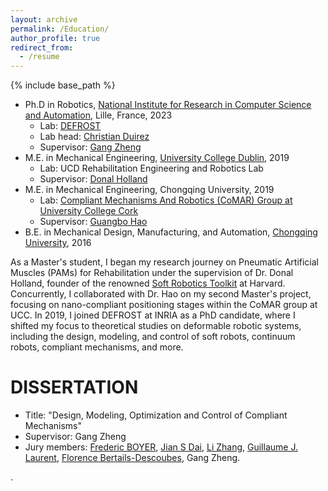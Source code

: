 ```yaml
---
layout: archive
permalink: /Education/
author_profile: true
redirect_from:
  - /resume
---
```


{% include base_path %}

* Ph.D in Robotics, <a href="https://www.inria.fr/en">National Institute for Research in Computer Science and Automation</a>, Lille, France, 2023
  * Lab: <a href="https://www.defrost.inria.fr">DEFROST</a>
  * Lab head: <a href="https://scholar.google.fr/citations?user=sAA2koIAAAAJ&hl=fr">Christian Duirez</a>
  * Supervisor: <a href="http://researchers.lille.inria.fr/~gzheng/research.html">Gang Zheng</a>
* M.E. in Mechanical Engineering, <a href="https://www.ucd.ie/">University College Dublin</a>, 2019
  * Lab: UCD Rehabilitation Engineering and Robotics Lab
  * Supervisor: <a href="https://scholar.google.com/citations?user=nw2UkdcAAAAJ&hl=en">Donal Holland</a>
* M.E. in Mechanical Engineering, Chongqing University, 2019
  * Lab: <a href="https://sites.google.com/site/doctorghao/members">Compliant Mechanisms And Robotics (CoMAR) Group at University College Cork</a>
  * Supervisor: <a href="https://scholar.google.com/citations?user=ZhNhhEsAAAAJ&hl=en">Guangbo Hao</a>
* B.E. in Mechanical Design, Manufacturing, and Automation, <a href="https://english.cqu.edu.cn/">Chongqing University</a>, 2016

As a Master's student, I began my research journey on Pneumatic Artificial Muscles (PAMs) for Rehabilitation under the supervision of Dr. Donal Holland, founder of the renowned <a href="https://softroboticstoolkit.com/">Soft Robotics Toolkit</a> at Harvard. Concurrently, I collaborated with Dr. Hao on my second Master's project, focusing on nano-compliant positioning stages within the CoMAR group at UCC. In 2019, I joined DEFROST at INRIA as a PhD candidate, where I shifted my focus to theoretical studies on deformable robotic systems, including the design, modeling, and control of soft robots, continuum robots, compliant mechanisms, and more.

DISSERTATION
=
* Title: "Design, Modeling, Optimization and Control of Compliant Mechanisms"
* Supervisor: Gang Zheng
* Jury members: <a href="https://ieeexplore.ieee.org/author/37348112600">Frederic BOYER</a>, <a href="https://nms.kcl.ac.uk/jian.dai/">Jian S Dai</a>, <a href="https://www4.mae.cuhk.edu.hk/peoples/zhang-li/">Li Zhang</a>, <a href="https://gjlaurent.github.io/">Guillaume J. Laurent</a>, <a href="https://elan.inrialpes.fr/people/bertails/">Florence Bertails-Descoubes</a>, Gang Zheng.
  








.
